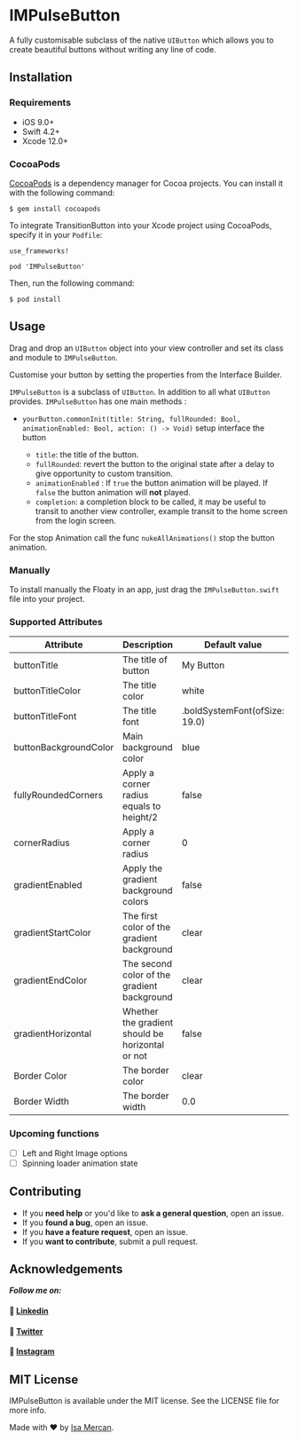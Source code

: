 # IMPulseButton
A fully customisable subclass of the native `UIButton` which allows you to create beautiful buttons without writing any line of code.

## Installation

### Requirements
- iOS 9.0+
- Swift 4.2+
- Xcode 12.0+

### CocoaPods
[CocoaPods](http://cocoapods.org/)  is a dependency manager for Cocoa projects. You can install it with the following command:

    $ gem install cocoapods

To integrate TransitionButton into your Xcode project using CocoaPods, specify it in your  `Podfile`:

    use_frameworks!
    
    pod 'IMPulseButton'

Then, run the following command:

    $ pod install

## Usage

Drag and drop an  `UIButton`  object into your view controller and set its class and module to  `IMPulseButton`.

Customise your button by setting the properties from the Interface Builder.

`IMPulseButton`  is a subclass of  `UIButton`. In addition to all what  `UIButton`  provides.  `IMPulseButton`  has one main methods :  

- `yourButton.commonInit(title: String, fullRounded: Bool, animationEnabled: Bool, action: () -> Void)` setup interface the button 
    
    -   `title`: the title of the button.
    -   `fullRounded`: revert the button to the original state after a delay to give opportunity to custom transition.
    - `animationEnabled` : If `true` the button animation will be played. If `false` the button animation will **not** played. 
    -   `completion`: a completion block to be called, it may be useful to transit to another view controller, example transit to the home screen from the login screen.

For the stop Animation call the func  `nukeAllAnimations()`  stop the button animation.

### Manually

To install manually the Floaty in an app, just drag the  `IMPulseButton.swift`  file into your project.

### Supported Attributes

| Attribute        | Description      | Default value  |
| ------------- |-------------| -----|
| buttonTitle     | The title of button     | My Button |
| buttonTitleColor     | The title color     | white |
| buttonTitleFont     | The title font     | .boldSystemFont(ofSize: 19.0) |
| buttonBackgroundColor     | Main background color     | blue |
| fullyRoundedCorners      | Apply a corner radius equals to height/2     | false |
| cornerRadius      | Apply a corner radius     | 0 |
| gradientEnabled | Apply the gradient background colors | false |
| gradientStartColor      | The first color of the gradient background     | clear |
| gradientEndColor      | The second color of the gradient background     | clear |
| gradientHorizontal| Whether the gradient should be horizontal or not     | false |
| Border Color      | The border color     | clear |
| Border Width      | The border width     | 0.0 |


### Upcoming functions 
 - [ ] Left and Right Image options
 - [ ] Spinning loader animation state
 
## Contributing
-   If you  **need help**  or you'd like to  **ask a general question**, open an issue.
-   If you  **found a bug**, open an issue.
-   If you  **have a feature request**, open an issue.
-   If you  **want to contribute**, submit a pull request.

## [](https://github.com/isamercan/IMPulseButton#acknowledgements)Acknowledgements


_**Follow me on:**_

#### [](https://github.com/isamercan/IMPulseButton#-linkedin)💼  [Linkedin](https://www.linkedin.com/in/isamercan/)
#### [](https://github.com/isamercan/IMPulseButton#-twitter)🤖  [Twitter](https://twitter.com/isamercan)
#### [](https://github.com/isamercan/IMPulseButton#-Medium)🌇  [Instagram](https://medium.com/@isamercan)

## [](https://github.com/isamercan/IMPulseButton#mit-license)MIT License

IMPulseButton is available under the MIT license. See the LICENSE file for more info.

Made with  ❤️  by  [Isa Mercan](https://github.com/isamercan).
